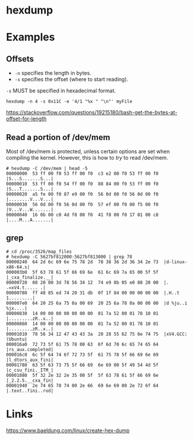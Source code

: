 # hexdump

# Examples


## Offsets

* `-n` specifies the length in bytes.
* `-s` specifies the offset (where to start reading).

`-s` MUST be specified in hexadecimal format.

```
hexdump -n 4 -s 0x11C -e '4/1 "%x " "\n"' myFile
```
https://stackoverflow.com/questions/19215180/bash-get-the-bytes-at-offset-for-length


## Read a portion of /dev/mem

Most of /dev/mem is protected, unless certain options are set when compiling the kernel. However, this is how to *try* to read /dev/mem.

```
# hexdump -C /dev/mem | head -5
00000000  53 ff 00 f0 53 ff 00 f0  c3 e2 00 f0 53 ff 00 f0  |S...S.......S...|
00000010  53 ff 00 f0 54 ff 00 f0  88 84 00 f0 53 ff 00 f0  |S...T.......S...|
00000020  a5 fe 00 f0 87 e9 00 f0  56 0d 00 f0 56 0d 00 f0  |........V...V...|
00000030  56 0d 00 f0 56 0d 00 f0  57 ef 00 f0 00 f5 00 f0  |V...V...W.......|
00000040  16 0b 00 c0 4d f8 00 f0  41 f8 00 f0 17 01 00 c8  |....M...A.......|
```

## grep

```
# cd /proc/3526/map_files
# hexdump -C 5627bf812000-5627bf813000 | grep 78
00000240  64 2d 6c 69 6e 75 78 2d  78 38 36 2d 36 34 2e 73  |d-linux-x86-64.s|
000003b0  5f 63 78 61 5f 66 69 6e  61 6c 69 7a 65 00 5f 5f  |_cxa_finalize.__|
00000720  08 20 00 3d 78 56 34 12  74 e9 8b 05 e0 08 20 00  |. .=xV4.t..... .|
00000780  ff 48 85 ed 74 20 31 db  0f 1f 84 00 00 00 00 00  |.H..t 1.........|
000007e0  64 20 25 6a 75 0a 00 69  20 25 6a 78 0a 00 00 00  |d %ju..i %jx....|
00000830  14 00 00 00 00 00 00 00  01 7a 52 00 01 78 10 01  |.........zR..x..|
00000860  14 00 00 00 00 00 00 00  01 7a 52 00 01 78 10 01  |.........zR..x..|
00001010  78 56 34 12 47 43 43 3a  20 28 55 62 75 6e 74 75  |xV4.GCC: (Ubuntu|
000016a0  72 73 5f 61 75 78 00 63  6f 6d 70 6c 65 74 65 64  |rs_aux.completed|
000016c0  6c 5f 64 74 6f 72 73 5f  61 75 78 5f 66 69 6e 69  |l_dtors_aux_fini|
00001780  63 5f 63 73 75 5f 66 69  6e 69 00 5f 49 54 4d 5f  |c_csu_fini._ITM_|
00001880  5f 32 2e 32 2e 35 00 5f  5f 63 78 61 5f 66 69 6e  |_2.2.5.__cxa_fin|
00001940  2e 74 65 78 74 00 2e 66  69 6e 69 00 2e 72 6f 64  |.text..fini..rod|
```


# Links

https://www.baeldung.com/linux/create-hex-dump
